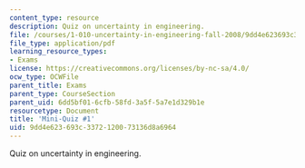 ```yaml
---
content_type: resource
description: Quiz on uncertainty in engineering.
file: /courses/1-010-uncertainty-in-engineering-fall-2008/9dd4e623693c3372120073136d8a6964_mini_quiz_5.pdf
file_type: application/pdf
learning_resource_types:
- Exams
license: https://creativecommons.org/licenses/by-nc-sa/4.0/
ocw_type: OCWFile
parent_title: Exams
parent_type: CourseSection
parent_uid: 6dd5bf01-6cfb-58fd-3a5f-5a7e1d329b1e
resourcetype: Document
title: 'Mini-Quiz #1'
uid: 9dd4e623-693c-3372-1200-73136d8a6964
---
```

Quiz on uncertainty in engineering.